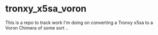 # tronxy_x5sa_voron

This is a repo to track work I'm doing on converting a Tronxy x5sa to a Voron Chimera of some sort .. 
